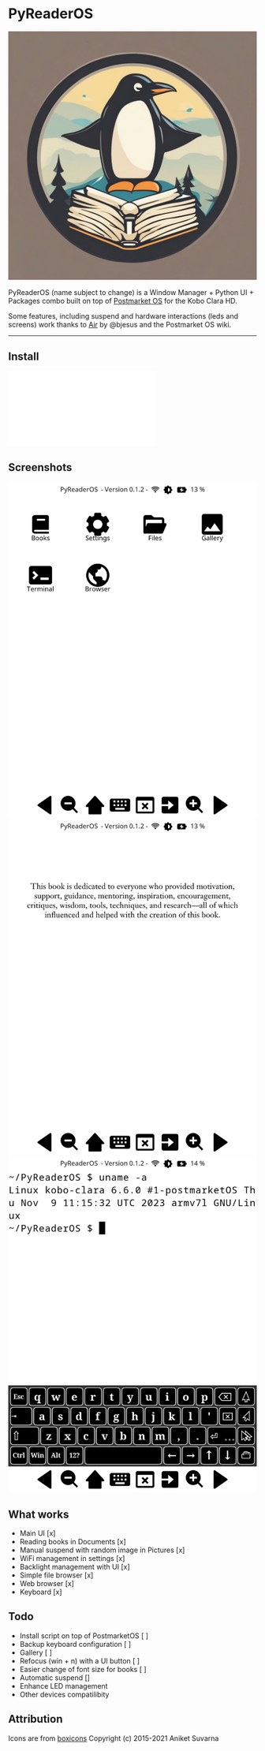 # PyReaderOS

![](./doc/logo.jpg)

PyReaderOS (name subject to change) is a Window Manager + Python UI + Packages combo built on top of [Postmarket OS](https://wiki.postmarketos.org/wiki/Kobo_Clara_HD_(kobo-clara)) for the Kobo Clara HD.

Some features, including suspend and hardware interactions (leds and screens) work thanks to [Air](https://github.com/bjesus/air) by @bjesus and the Postmarket OS wiki.

---

## Install

![Installation Instructions](./doc/install.md)

## Screenshots

![Main interface](./doc/1.png)
![Reader](./doc/2.png)
![Terminal](./doc/3.png)

## What works

- Main UI [x]
- Reading books in Documents [x]
- Manual suspend with random image in Pictures [x]
- WiFi management in settings [x]
- Backlight management with UI [x]
- Simple file browser [x]
- Web browser [x]
- Keyboard [x]

## Todo

- Install script on top of PostmarketOS [ ]
- Backup keyboard configuration [ ]
- Gallery [ ]
- Refocus (win + n) with a UI button [ ]
- Easier change of font size for books [ ]
- Automatic suspend []
- Enhance LED management
- Other devices compatilibity

## Attribution

Icons are from [boxicons](https://boxicons.com/) Copyright (c) 2015-2021 Aniket Suvarna
